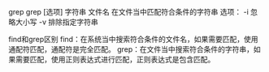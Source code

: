 grep
grep [选项] 字符串 文件名
在文件当中匹配符合条件的字符串
选项：
-i  忽略大小写
-v  排除指定字符串

find和grep区别
find：在系统当中搜索符合条件的文件名，如果需要匹配，使用通配符匹配，通配符是完全匹配。
grep：在文件当中搜索符合条件的字符串，如果需要匹配，使用正则表达式进行匹配，正则表达式是包含匹配。


